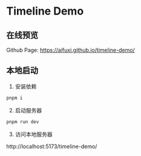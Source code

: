 # Timeline Demo

## 在线预览

Github Page: https://aifuxi.github.io/timeline-demo/

## 本地启动

1. 安装依赖

```sh
pnpm i
```

2. 启动服务器

```sh
pnpm run dev
```

3. 访问本地服务器

http://localhost:5173/timeline-demo/
